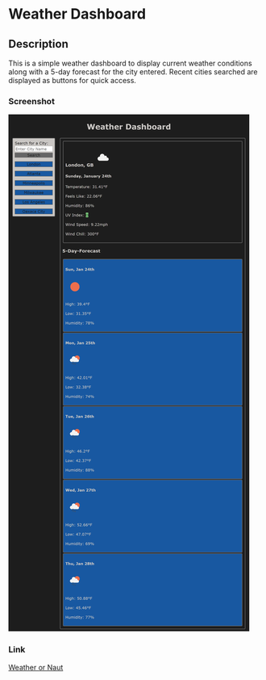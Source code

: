 # Weather Dashboard

## Description
This is a simple weather dashboard to display current weather conditions along with a 5-day forecast for the city entered. Recent cities searched are displayed as buttons for quick access.

### Screenshot
![Image of repository](./assets/images/weatherscreenshot.png)

### Link
[Weather or Naut](https://albenchris.github.io/weather-or-naut/)
